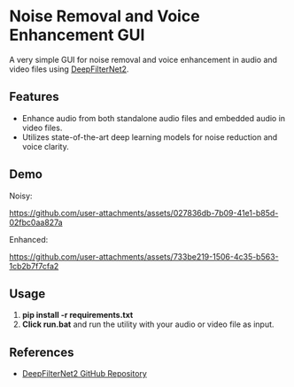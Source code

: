 # Noise Removal and Voice Enhancement GUI

A very simple GUI for noise removal and voice enhancement in audio and video files using [DeepFilterNet2](https://github.com/yuguochencuc/DeepFilterNet2).

## Features

- Enhance audio from both standalone audio files and embedded audio in video files.
- Utilizes state-of-the-art deep learning models for noise reduction and voice clarity.

## Demo
Noisy: 

https://github.com/user-attachments/assets/027836db-7b09-41e1-b85d-02fbc0aa827a

Enhanced: 

https://github.com/user-attachments/assets/733be219-1506-4c35-b563-1cb2b7f7cfa2



## Usage
1. **pip install -r requirements.txt** 
2. **Click run.bat** and run the utility with your audio or video file as input.


## References

- [DeepFilterNet2 GitHub Repository](https://github.com/yuguochencuc/DeepFilterNet2)
